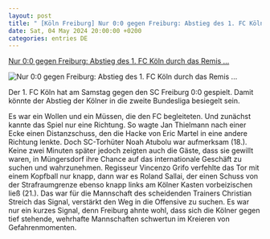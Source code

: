 ```yaml
---
layout: post
title: " [Köln Freiburg] Nur 0:0 gegen Freiburg: Abstieg des 1. FC Köln durch das Remis ..."
date: Sat, 04 May 2024 20:00:00 +0200
categories: entries DE
---
```

[Nur 0:0 gegen Freiburg: Abstieg des 1. FC Köln durch das Remis ...](https://ga.de/sport/fckoeln/abstieg-des-1-fc-koeln-durch-das-remis-gegen-freiburg-fast-besiegelt_aid-111895539)

![Nur 0:0 gegen Freiburg: Abstieg des 1. FC Köln durch das Remis ...](https://ga.de/imgs/93/2/0/0/7/4/7/1/5/3/tok_a17ebd0a9d0e1611bac0db0432f10b8b/w1200_h630_x1500_y1000_DPA_bfunk_dpa_5FB1480031044B2D-293526c92fb9625d.jpg)

Der 1. FC Köln hat am Samstag gegen den SC Freiburg 0:0 gespielt. Damit könnte der Abstieg der Kölner in die zweite Bundesliga besiegelt sein.

Es war ein Wollen und ein Müssen, die den FC begleiteten. Und zunächst kannte das Spiel nur eine Richtung. So wagte Jan Thielmann nach einer Ecke einen Distanzschuss, den die Hacke von Eric Martel in eine andere Richtung lenkte. Doch SC-Torhüter Noah Atubolu war aufmerksam (18.). Keine zwei Minuten später jedoch zeigten auch die Gäste, dass sie gewillt waren, in Müngersdorf ihre Chance auf das internationale Geschäft zu suchen und wahrzunehmen. Regisseur Vincenzo Grifo verfehlte das Tor mit einem Kopfball nur knapp, dann war es Roland Sallai, der einen Schuss von der Strafraumgrenze ebenso knapp links am Kölner Kasten vorbeizischen ließ (21.). Das war für die Mannschaft des scheidenden Trainers Christian Streich das Signal, verstärkt den Weg in die Offensive zu suchen. Es war nur ein kurzes Signal, denn Freiburg ahnte wohl, dass sich die Kölner gegen tief stehende, wehrhafte Mannschaften schwertun im Kreieren von Gefahrenmomenten.

